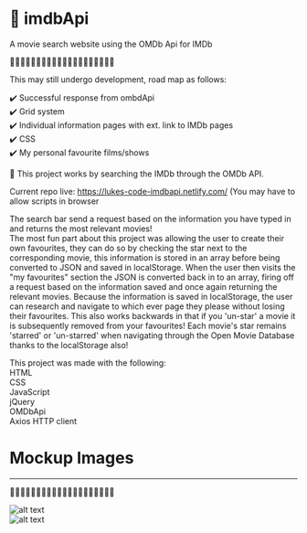 # 🎥 imdbApi
A movie search website using the OMDb Api for IMDb

🚀🚀🚀🚀🚀🚀🚀🚀🚀🚀🚀🚀🚀🚀🚀🚀🚀🚀🚀🚀

This may still undergo development, road map as follows:<br />

✔️ Successful response from ombdApi<br />
✔️ Grid system<br />
✔️ Individual information pages with ext. link to IMDb pages<br />
✔️ CSS<br />
✔️ My personal favourite films/shows<br />

🎥 This project works by searching the IMDb through the OMDb API.<br />

Current repo live: https://lukes-code-imdbapi.netlify.com/ (You may have to allow scripts in browser<br />

The search bar send a request based on the information you have typed in and returns the most relevant movies!<br />
The most fun part about this project was allowing the user to create their own favourites, they can do so by checking the star next to the corresponding movie, this information is stored in an array before being converted to JSON and saved in localStorage. When the user then visits the "my favourites" section the JSON is converted back in to an array, firing off a request based on the information saved and once again returning the relevant movies. Because the information is saved in localStorage, the user can research and navigate to which ever page they please without losing their favourites. This also works backwards in that if you 'un-star' a movie it is subsequently removed from your favourites!
Each movie's star remains 'starred' or 'un-starred' when navigating through the Open Movie Database thanks to the localStorage also!<br />

This project was made with the following:<br />
HTML<br />
CSS<br />
JavaScript<br />
jQuery<br />
OMDbApi<br />
Axios HTTP client<br /> 

# Mockup Images
____________________________________________________
🚀🚀🚀🚀🚀🚀🚀🚀🚀🚀🚀🚀🚀🚀🚀🚀🚀🚀🚀🚀

![alt text](https://github.com/lukes-code/imdbApi/blob/master/img/favourites.png)
<br />
![alt text](https://github.com/lukes-code/imdbApi/blob/master/img/home.png)
